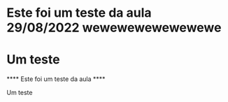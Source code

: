 
# Este foi um teste da aula 29/08/2022 wewewewewewewewe

**Um teste**
=======
**** Este foi um teste da aula ****

Um teste
